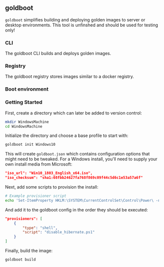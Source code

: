 ## goldboot

`goldboot` simplifies building and deploying golden images to server or desktop
environments. This tool is unfinshed and should be used for testing only!

### CLI

The goldboot CLI builds and deploys golden images.

### Registry

The goldboot registry stores images similar to a docker registry.

### Boot environment

### Getting Started

First, create a directory which can later be added to version control:
```sh
mkdir WindowsMachine
cd WindowsMachine
```

Initialize the directory and choose a base profile to start with:
```sh
goldboot init Windows10
```

This will create `goldboot.json` which contains configuration options that might
need to be tweaked. For a Windows install, you'll need to supply your own install media
from Microsoft:

```json
"iso_url": "Win10_1803_English_x64.iso",
"iso_checksum": "sha1:08fbb24627fa768f869c09f44c5d6c1e53a57a6f"
```

Next, add some scripts to provision the install:

```sh
# Example provisioner script
echo 'Set-ItemProperty HKLM:\SYSTEM\CurrentControlSet\Control\Power\ -name HibernateEnabled -value 0' >disable_hibernate.ps1
```

And add it to the goldboot config in the order they should be executed:
```json
"provisioners": [
	{
		"type": "shell",
		"script": "disable_hibernate.ps1"
	}
]
```

Finally, build the image:
```sh
goldboot build
```
